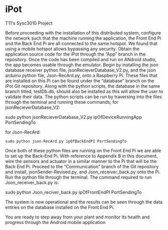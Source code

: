 # iPot
T11's Sysc3010 Project

Before proceeding with the installation of this distributed system, configure the network such that the machine running the application, the Front End Pi and the Back End Pi are all connected to the same hotspot. We found that using a mobile hotspot allows bypassing any security.
Obtain the application source code for the iPot through the “App” branch in the repository. Once the code has been compiled and run on ANdroid studio, the app becomes usable through the emulator. 
Begin by installing the json database receiver python file, jsonRecieverDatabase_V2.py,  and the json arduino python file, Json-RecArd.py, onto a Raspberry Pi. These files that are installed on this Pi can be found under the “database” branch on the iPot Git repository. Along with the python scripts, the database in the same branch titled, testDb.db, should also be installed as this will allow the user to validate their data. The python scripts can be run by traversing into the files through the terminal and running these commands; 
for jsonRecieverDatabase_V2: 

  sudo python jsonRecieverDatabase_V2.py ipOfDeviceRunningApp PortSendingTo 

for Json-RecArd:

	sudo python json-RecArd.py ipOfBackEndPI PortSendingTo 
  
Once both of these python files are running on the Front End Pi we are able to set up the Back-End Pi. With reference to Appendix B in this document, wire the sensors and actuator in a similar manner to the Pi that will be the Back End Pi. Proceed to the “Communication” branch of the Git repository and install, jsonSender-Revised.py, and Json_receiver_back.py onto the Pi. Run the python file through the terminal. The command required to run Json_receiver_back.py is:

  sudo python Json_reciver_back.py ipOfFrontEndPI PortSendingTo 

The system is now operational and the results can be seen through the data entries on the database installed on the Front End Pi.

You are ready to step away from your plant and monitor its health and progress through the Android mobile application
